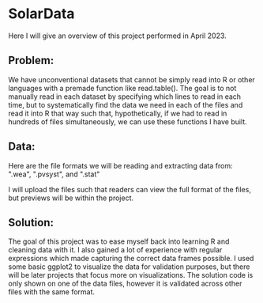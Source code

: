 # SolarData
Here I will give an overview of this project performed in April 2023.

## Problem:
We have unconventional datasets that cannot be simply read into R or other languages with a premade function like read.table(). The goal is to not manually read in each dataset by specifying which lines to read in each time, but to systematically find the data we need in each of the files and read it into R that way such that, hypothetically, if we had to read in hundreds of files simultaneously, we can use these functions I have built.

## Data:
Here are the file formats we will be reading and extracting data from: ".wea", ".pvsyst", and ".stat"

I will upload the files such that readers can view the full format of the files, but previews will be within the project. 

## Solution:
The goal of this project was to ease myself back into learning R and cleaning data with it. I also gained a lot of experience with regular expressions which made capturing the correct data frames possible. I used some basic ggplot2 to visualize the data for validation purposes, but there will be later projects that focus more on visualizations. The solution code is only shown on one of the data files, however it is validated across other files with the same format.

